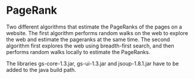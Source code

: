 ﻿# PageRank
Two different algorithms that estimate the PageRanks of the pages on a website. 
The first algorithm performs random walks on the web to explore the web and estimate the pageranks at the same time.
The second algorithm first explores the web using breadth-first search, and then performs random walks locally to estimate the PageRanks.


The libraries gs-core-1.3.jar, gs-ui-1.3.jar and jsoup-1.8.1.jar have to be added to the java build path.
